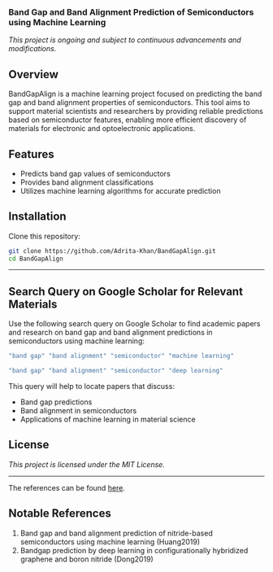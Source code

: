 
### Band Gap and Band Alignment Prediction of Semiconductors using Machine Learning

*This project is ongoing and subject to continuous advancements and modifications.*

## Overview
BandGapAlign is a machine learning project focused on predicting the band gap and band alignment properties of semiconductors. This tool aims to support material scientists and researchers by providing reliable predictions based on semiconductor features, enabling more efficient discovery of materials for electronic and optoelectronic applications.

## Features
- Predicts band gap values of semiconductors
- Provides band alignment classifications
- Utilizes machine learning algorithms for accurate prediction

## Installation

Clone this repository:
```bash
git clone https://github.com/Adrita-Khan/BandGapAlign.git
cd BandGapAlign
```
---

## Search Query on Google Scholar for Relevant Materials

Use the following search query on Google Scholar to find academic papers and research on band gap and band alignment predictions in semiconductors using machine learning:

```bash
"band gap" "band alignment" "semiconductor" "machine learning"
```

```bash
"band gap" "band alignment" "semiconductor" "deep learning"
```

This query will help to locate papers that discuss:

- Band gap predictions
- Band alignment in semiconductors
- Applications of machine learning in material science


## License

*This project is licensed under the MIT License.*

---

The references can be found [here](References.md).


## Notable References

1. Band gap and band alignment prediction of nitride-based semiconductors using machine learning (Huang2019)
2. Bandgap prediction by deep learning in configurationally hybridized graphene and boron nitride (Dong2019)

